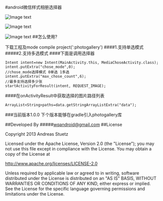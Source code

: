 #android微信样式相册选择器



![Image text](https://github.com/wqandroid/wqgallery/blob/master/app/screenshort/wqgallert.gif)

![Image text](https://github.com/wqandroid/wqgallery/blob/master/app/screenshort/Screenshot_2015-03-31-18-35-29.png)

![Image text](https://github.com/wqandroid/wqgallery/blob/master/app/screenshort/Screenshot_2015-03-31-18-35-34.png)
##怎么使用?

下载工程及mode compile project(':photogallery')
####1.支持单选模式
#####2.支持多选模式
####下面是调用选择器        
      
    Intent intent=new Intent(MainActivity.this, MediaChoseActivity.class);           
    intent.putExtra("chose_mode",0);
    //chose_mode选择模式 0单选 1多选           
    intent.putExtra("max_chose_count",6);
    //最多支持选择多少张
    startActivityForResult(intent, REQUEST_IMAGE);      
####在onActivityResult中获取选择的图片路径列表

    ArrayList<String>paths=data.getStringArrayListExtra("data");
    





###当前版本1.0.0
     下个版本能够在gradle引入photogallery库


##Developed By
#####wqandroid@gmail.com
##License

Copyright 2013 Andreas Stuetz

Licensed under the Apache License, Version 2.0 (the "License");
you may not use this file except in compliance with the License.
You may obtain a copy of the License at

   http://www.apache.org/licenses/LICENSE-2.0

Unless required by applicable law or agreed to in writing, software
distributed under the License is distributed on an "AS IS" BASIS,
WITHOUT WARRANTIES OR CONDITIONS OF ANY KIND, either express or implied.
See the License for the specific language governing permissions and
limitations under the License.
